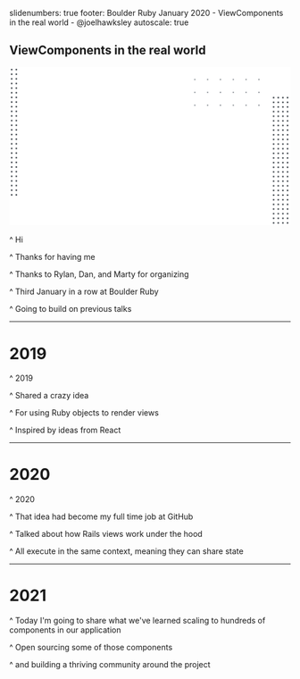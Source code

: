 slidenumbers: true
footer: Boulder Ruby January 2020 - ViewComponents in the real world - @joelhawksley
autoscale: true

## ViewComponents in the real world

![](img/bg.png)

^ Hi

^ Thanks for having me

^ Thanks to Rylan, Dan, and Marty for organizing

^ Third January in a row at Boulder Ruby

^ Going to build on previous talks

---

# 2019

^ 2019

^ Shared a crazy idea

^ For using Ruby objects to render views

^ Inspired by ideas from React

---

# 2020

^ 2020

^ That idea had become my full time job at GitHub

^ Talked about how Rails views work under the hood

^ All execute in the same context, meaning they can share state

---

# 2021

^ Today I'm going to share what we've learned scaling to hundreds of components in our application

^ Open sourcing some of those components

^ and building a thriving community around the project

